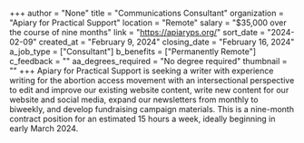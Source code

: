 +++
author = "None"
title = "Communications Consultant"
organization = "Apiary for Practical Support"
location = "Remote"
salary = "$35,000 over the course of nine months"
link = "https://apiaryps.org/"
sort_date = "2024-02-09"
created_at = "February 9, 2024"
closing_date = "February 16, 2024"
a_job_type = ["Consultant"]
b_benefits = ["Permanently Remote"]
c_feedback = ""
aa_degrees_required = "No degree required"
thumbnail = ""
+++
Apiary for Practical Support is seeking a writer with experience writing for the abortion access movement with an intersectional perspective to edit and improve our existing website content, write new content for our website and social media, expand our newsletters from monthly to biweekly, and develop fundraising campaign materials. This is a nine-month contract position for an estimated 15 hours a week, ideally beginning in early March 2024.